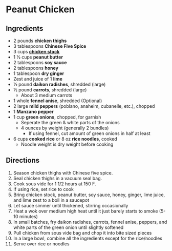 # Peanut Chicken

## Ingredients

- 2 pounds **chicken thighs**
- 3 tablespoons **Chinese Five Spice**
- 3 cups [**chicken stock**](Ingredients/Stock.md)
- 1 ½ cups **peanut butter**
- 2 tablespoons **soy sauce**
- 2 tablespoons **honey**
- 1 tablespoon **dry ginger**
- Zest and juice of 1 **lime**
- ½ pound **daikon radishes**, shredded (large)
- ½ pound **carrots**, shredded (large)
    - About 3 medium carrots
- 1 whole **fennel anise**, shredded (Optional)
- 2 large **mild peppers** (poblano, anaheim, cubanelle, etc.), chopped
- 1 **Manzano pepper**
- 1 cup **green onions**, chopped, for garnish
    - Seperate the green & white parts of the onions
    - 4 ounces by weight (generally 2 bundles)
        - If using fennel, cut amount of green onions in half at least
- 6 cups **cooked rice** or 8 oz **rice noodles**, cooked
    - Noodle weight is dry weight before cooking

## Directions

1. Season chicken thighs with Chinese five spice.
1. Seal chicken thighs in a vacuum seal bag.
1. Cook sous vide for 1 1/2 hours at 150 F.
1. If using rice, set rice to cook
1. Bring chicken stock, peanut butter, soy sauce, honey, ginger, lime juice, and lime zest to a boil in a saucepot
1. Let sauce simmer until thickened, stirring occasionally
1. Heat a wok over medium high heat until it just barely starts to smoke (5-10 minutes)
1. In small batches, fry daikon radishes, carrots, fennel anise, peppers, and white parts of the green onion until slightly softened
1. Pull chicken from sous vide bag and chop it into bite sized pieces
1. In a large bowl, combine all the ingredients except for the rice/noodles
1. Serve over rice or noodles

